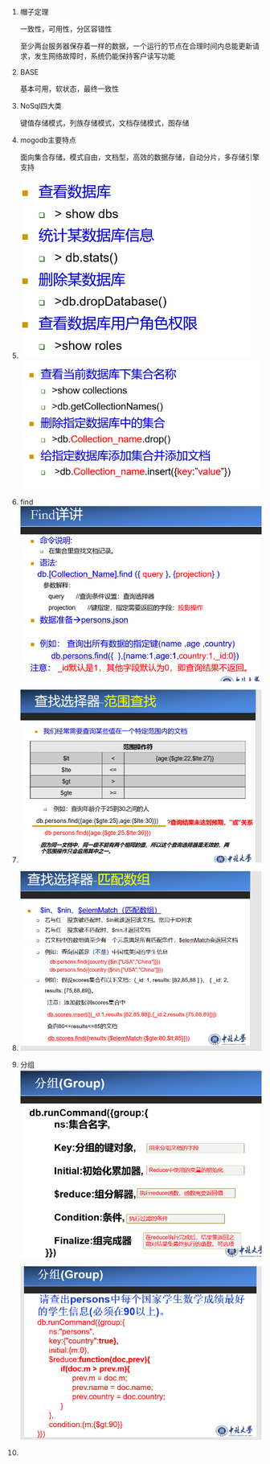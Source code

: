 1. 帽子定理

    一致性，可用性，分区容错性

    至少两台服务器保存着一样的数据，一个运行的节点在合理时间内总能更新请求，发生网络故障时，系统仍能保持客户读写功能

2. BASE

    基本可用，软状态，最终一致性

3. NoSql四大类

    键值存储模式，列族存储模式，文档存储模式，图存储

4. mogodb主要特点

    面向集合存储，模式自由，文档型，高效的数据存储，自动分片，多存储引擎支持

5. ![image-20200610212034133](nosql++.assets/image-20200610212034133.png)![image-20200610212057703](nosql++.assets/image-20200610212057703.png)

6. find![image-20200610212254328](nosql++.assets/image-20200610212254328.png)

7. ![image-20200610212404423](nosql++.assets/image-20200610212404423.png)

8. ![image-20200610212431402](nosql++.assets/image-20200610212431402.png)

9. 分组![image-20200610214235846](nosql++.assets/image-20200610214235846.png)

    

    ![image-20200610214247121](nosql++.assets/image-20200610214247121.png)

10. 

